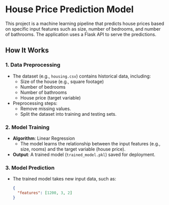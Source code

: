 # House Price Prediction Model

This project is a machine learning pipeline that predicts house prices based on specific input features such as size, number of bedrooms, and number of bathrooms. The application uses a Flask API to serve the predictions.

## **How It Works**

### **1. Data Preprocessing**
- The dataset (e.g., `housing.csv`) contains historical data, including:
  - Size of the house (e.g., square footage)
  - Number of bedrooms
  - Number of bathrooms
  - House price (target variable)
- Preprocessing steps:
  - Remove missing values.
  - Split the dataset into training and testing sets.

### **2. Model Training**
- **Algorithm**: Linear Regression
  - The model learns the relationship between the input features (e.g., size, rooms) and the target variable (house price).
- **Output**: A trained model (`trained_model.pkl`) saved for deployment.

### **3. Model Prediction**
- The trained model takes new input data, such as:
  ```json
  {
    "features": [1200, 3, 2]
  }
